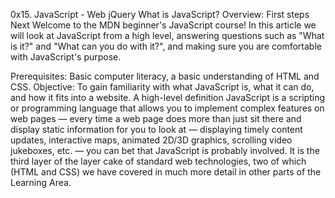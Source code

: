 0x15. JavaScript - Web jQuery
What is JavaScript?
Overview: First steps
Next
Welcome to the MDN beginner's JavaScript course! In this article we will look at JavaScript from a high level, answering questions such as "What is it?" and "What can you do with it?", and making sure you are comfortable with JavaScript's purpose.

Prerequisites:	Basic computer literacy, a basic understanding of HTML and CSS.
Objective:	To gain familiarity with what JavaScript is, what it can do, and how it fits into a website.
A high-level definition
JavaScript is a scripting or programming language that allows you to implement complex features on web pages — every time a web page does more than just sit there and display static information for you to look at — displaying timely content updates, interactive maps, animated 2D/3D graphics, scrolling video jukeboxes, etc. — you can bet that JavaScript is probably involved. It is the third layer of the layer cake of standard web technologies, two of which (HTML and CSS) we have covered in much more detail in other parts of the Learning Area.
